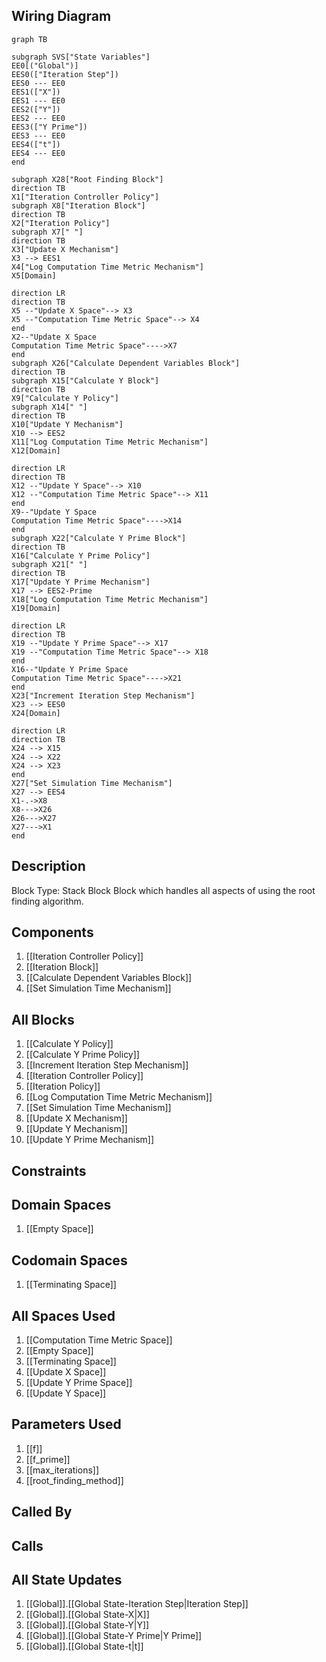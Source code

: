 ## Wiring Diagram

```mermaid
graph TB

subgraph SVS["State Variables"]
EE0[("Global")]
EES0(["Iteration Step"])
EES0 --- EE0
EES1(["X"])
EES1 --- EE0
EES2(["Y"])
EES2 --- EE0
EES3(["Y Prime"])
EES3 --- EE0
EES4(["t"])
EES4 --- EE0
end

subgraph X28["Root Finding Block"]
direction TB
X1["Iteration Controller Policy"]
subgraph X8["Iteration Block"]
direction TB
X2["Iteration Policy"]
subgraph X7[" "]
direction TB
X3["Update X Mechanism"]
X3 --> EES1
X4["Log Computation Time Metric Mechanism"]
X5[Domain]

direction LR
direction TB
X5 --"Update X Space"--> X3
X5 --"Computation Time Metric Space"--> X4
end
X2--"Update X Space
Computation Time Metric Space"---->X7
end
subgraph X26["Calculate Dependent Variables Block"]
direction TB
subgraph X15["Calculate Y Block"]
direction TB
X9["Calculate Y Policy"]
subgraph X14[" "]
direction TB
X10["Update Y Mechanism"]
X10 --> EES2
X11["Log Computation Time Metric Mechanism"]
X12[Domain]

direction LR
direction TB
X12 --"Update Y Space"--> X10
X12 --"Computation Time Metric Space"--> X11
end
X9--"Update Y Space
Computation Time Metric Space"---->X14
end
subgraph X22["Calculate Y Prime Block"]
direction TB
X16["Calculate Y Prime Policy"]
subgraph X21[" "]
direction TB
X17["Update Y Prime Mechanism"]
X17 --> EES2-Prime
X18["Log Computation Time Metric Mechanism"]
X19[Domain]

direction LR
direction TB
X19 --"Update Y Prime Space"--> X17
X19 --"Computation Time Metric Space"--> X18
end
X16--"Update Y Prime Space
Computation Time Metric Space"---->X21
end
X23["Increment Iteration Step Mechanism"]
X23 --> EES0
X24[Domain]

direction LR
direction TB
X24 --> X15
X24 --> X22
X24 --> X23
end
X27["Set Simulation Time Mechanism"]
X27 --> EES4
X1-.->X8
X8--->X26
X26--->X27
X27--->X1
end
```

## Description

Block Type: Stack Block
Block which handles all aspects of using the root finding algorithm.
## Components
1. [[Iteration Controller Policy]]
2. [[Iteration Block]]
3. [[Calculate Dependent Variables Block]]
4. [[Set Simulation Time Mechanism]]

## All Blocks
1. [[Calculate Y Policy]]
2. [[Calculate Y Prime Policy]]
3. [[Increment Iteration Step Mechanism]]
4. [[Iteration Controller Policy]]
5. [[Iteration Policy]]
6. [[Log Computation Time Metric Mechanism]]
7. [[Set Simulation Time Mechanism]]
8. [[Update X Mechanism]]
9. [[Update Y Mechanism]]
10. [[Update Y Prime Mechanism]]

## Constraints

## Domain Spaces
1. [[Empty Space]]

## Codomain Spaces
1. [[Terminating Space]]

## All Spaces Used
1. [[Computation Time Metric Space]]
2. [[Empty Space]]
3. [[Terminating Space]]
4. [[Update X Space]]
5. [[Update Y Prime Space]]
6. [[Update Y Space]]

## Parameters Used
1. [[f]]
2. [[f_prime]]
3. [[max_iterations]]
4. [[root_finding_method]]

## Called By

## Calls

## All State Updates
1. [[Global]].[[Global State-Iteration Step|Iteration Step]]
2. [[Global]].[[Global State-X|X]]
3. [[Global]].[[Global State-Y|Y]]
4. [[Global]].[[Global State-Y Prime|Y Prime]]
5. [[Global]].[[Global State-t|t]]

